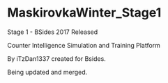 # MaskirovkaWinter_Stage1
Stage 1 - BSides 2017 Released

Counter Intelligence Simulation and Training Platform

By iTzDan1337 created for Bsides. 

Being updated and merged.
